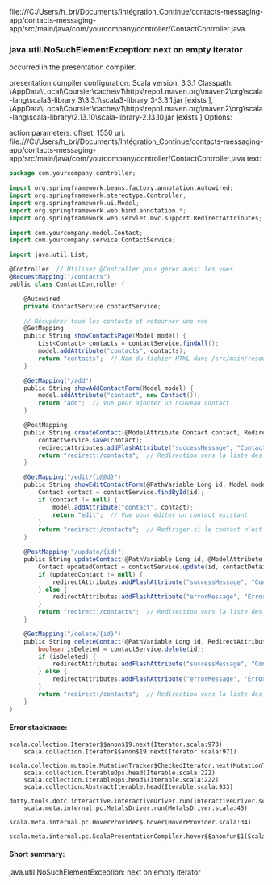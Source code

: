 file:///C:/Users/h_bri/Documents/Intégration_Continue/contacts-messaging-app/contacts-messaging-app/src/main/java/com/yourcompany/controller/ContactController.java
### java.util.NoSuchElementException: next on empty iterator

occurred in the presentation compiler.

presentation compiler configuration:
Scala version: 3.3.1
Classpath:
<HOME>\AppData\Local\Coursier\cache\v1\https\repo1.maven.org\maven2\org\scala-lang\scala3-library_3\3.3.1\scala3-library_3-3.3.1.jar [exists ], <HOME>\AppData\Local\Coursier\cache\v1\https\repo1.maven.org\maven2\org\scala-lang\scala-library\2.13.10\scala-library-2.13.10.jar [exists ]
Options:



action parameters:
offset: 1550
uri: file:///C:/Users/h_bri/Documents/Intégration_Continue/contacts-messaging-app/contacts-messaging-app/src/main/java/com/yourcompany/controller/ContactController.java
text:
```scala
package com.yourcompany.controller;

import org.springframework.beans.factory.annotation.Autowired;
import org.springframework.stereotype.Controller;
import org.springframework.ui.Model;
import org.springframework.web.bind.annotation.*;
import org.springframework.web.servlet.mvc.support.RedirectAttributes;

import com.yourcompany.model.Contact;
import com.yourcompany.service.ContactService;

import java.util.List;

@Controller  // Utilisez @Controller pour gérer aussi les vues
@RequestMapping("/contacts")
public class ContactController {

    @Autowired
    private ContactService contactService;

    // Récupérer tous les contacts et retourner une vue
    @GetMapping
    public String showContactsPage(Model model) {
        List<Contact> contacts = contactService.findAll();
        model.addAttribute("contacts", contacts);
        return "contacts";  // Nom du fichier HTML dans /src/main/resources/templates
    }

    @GetMapping("/add")
    public String showAddContactForm(Model model) {
        model.addAttribute("contact", new Contact());
        return "add";  // Vue pour ajouter un nouveau contact
    }

    @PostMapping
    public String createContact(@ModelAttribute Contact contact, RedirectAttributes redirectAttributes) {
        contactService.save(contact);
        redirectAttributes.addFlashAttribute("successMessage", "Contact added successfully!");
        return "redirect:/contacts";  // Redirection vers la liste des contacts après l'ajout
    }

    @GetMapping("/edit/{i@@d}")
    public String showEditContactForm(@PathVariable Long id, Model model) {
        Contact contact = contactService.findById(id);
        if (contact != null) {
            model.addAttribute("contact", contact);
            return "edit";  // Vue pour éditer un contact existant
        }
        return "redirect:/contacts";  // Rediriger si le contact n'est pas trouvé
    }

    @PostMapping("/update/{id}")
    public String updateContact(@PathVariable Long id, @ModelAttribute Contact contactDetails, RedirectAttributes redirectAttributes) {
        Contact updatedContact = contactService.update(id, contactDetails);
        if (updatedContact != null) {
            redirectAttributes.addFlashAttribute("successMessage", "Contact updated successfully!");
        } else {
            redirectAttributes.addFlashAttribute("errorMessage", "Error updating contact!");
        }
        return "redirect:/contacts";  // Redirection vers la liste des contacts après la mise à jour
    }

    @GetMapping("/delete/{id}")
    public String deleteContact(@PathVariable Long id, RedirectAttributes redirectAttributes) {
        boolean isDeleted = contactService.delete(id);
        if (isDeleted) {
            redirectAttributes.addFlashAttribute("successMessage", "Contact deleted successfully!");
        } else {
            redirectAttributes.addFlashAttribute("errorMessage", "Error deleting contact!");
        }
        return "redirect:/contacts";  // Redirection vers la liste des contacts après suppression
    }
}

```



#### Error stacktrace:

```
scala.collection.Iterator$$anon$19.next(Iterator.scala:973)
	scala.collection.Iterator$$anon$19.next(Iterator.scala:971)
	scala.collection.mutable.MutationTracker$CheckedIterator.next(MutationTracker.scala:76)
	scala.collection.IterableOps.head(Iterable.scala:222)
	scala.collection.IterableOps.head$(Iterable.scala:222)
	scala.collection.AbstractIterable.head(Iterable.scala:933)
	dotty.tools.dotc.interactive.InteractiveDriver.run(InteractiveDriver.scala:168)
	scala.meta.internal.pc.MetalsDriver.run(MetalsDriver.scala:45)
	scala.meta.internal.pc.HoverProvider$.hover(HoverProvider.scala:34)
	scala.meta.internal.pc.ScalaPresentationCompiler.hover$$anonfun$1(ScalaPresentationCompiler.scala:352)
```
#### Short summary: 

java.util.NoSuchElementException: next on empty iterator